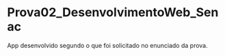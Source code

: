 # Prova02_DesenvolvimentoWeb_Senac
App desenvolvido segundo o que foi solicitado no enunciado da prova.
